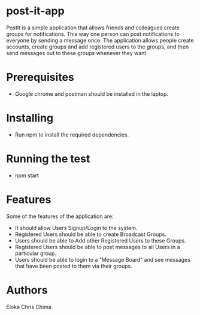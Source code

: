 # post-it-app
PostIt is a simple application that allows friends and colleagues create groups for notifications. This way one person can post notifications to everyone by sending a message once. The application allows people create accounts, create groups and add registered users to the groups, and then send messages out to these groups whenever they want

# Prerequisites
* Google chrome and postman should be installed in the laptop.

# Installing
* Run npm to install the required dependencies.
# Running the test
* npm start
# Features
Some of the features of the application are:
* It should allow Users Signup/Login to the system.
* Registered Users should be able to create Broadcast Groups.
* Users should be able to Add other Registered Users to these Groups.
* Registered Users should be able to post messages to all Users in a particular group.
* Users should be able to login to a “Message Board” and see messages that have been posted to them via their groups.

# Authors
Eloka Chris Chima
